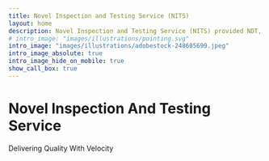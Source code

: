 ```yaml
---
title: Novel Inspection and Testing Service (NITS)
layout: home
description: Novel Inspection and Testing Service (NITS) provided NDT, Radiography services across India.
# intro_image: "images/illustrations/pointing.svg"
intro_image: "images/illustrations/adobestock-248605699.jpeg"
intro_image_absolute: true
intro_image_hide_on_mobile: true
show_call_box: true
---
```


# Novel Inspection And Testing Service

Delivering Quality With Velocity
